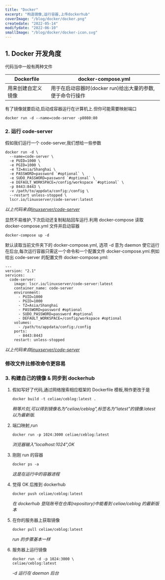 ```yaml
---
title: "Docker"
excerpt: "构造镜像,运行容器,上传dockerhub"
coverImage: "/blog/docker/docker.png"
createdate: "2022-05-14"
modifydate: "2022-06-10"
smallImage: "/blog/docker/docker-icon.svg"
---
```


## 1. Docker 开发角度

代码当中一般有两种文件

| Dockerfile         | docker-compose.yml                                        |
| ------------------ | --------------------------------------------------------- |
| 用来创建自定义镜像 | 用于在启动容器时(docker run)给出大量的参数,便于命令行操作 |

有了镜像就要启动,启动成容器运行在计算机上.但你可能需要映射端口

```console
docker run -d --name=code-server -p8080:80
```

### 2. 运行 code-server

假如我们运行一个 code-server,我们想给一些参数

```console
docker run -d \
  --name=code-server \
  -e PUID=1000 \
  -e PGID=1000 \
  -e TZ=Asia/Shanghai \
  -e PASSWORD=password `#optional` \
  -e SUDO_PASSWORD=password `#optional` \
  -e DEFAULT_WORKSPACE=/config/workspace `#optional` \
  -p 8443:8443 \
  -v /path/to/appdata/config:/config \
  --restart unless-stopped \
  lscr.io/linuxserver/code-server:latest
```

_以上代码来自[linuxserver/code-server](https://hub.docker.com/r/linuxserver/code-server)_

显然不易维护,下次启动还复制粘贴回车运行.利用 docker-compose 读取 docker-compose.yml 文件并启动容器

```console
docker-compose up -d
```

默认读取当前文件夹下的 docker-compose.yml, 选项 -d 意为 daemon 使它运行在后台,每次运行容器只需这一个命令和一个配置文件 docker-compose.yml.例如给出 code-server 的配置文件 docker-compose.yml:

```console
---
version: "2.1"
services:
  code-server:
    image: lscr.io/linuxserver/code-server:latest
    container_name: code-server
    environment:
      - PUID=1000
      - PGID=1000
      - TZ=Asia/Shanghai
      - PASSWORD=password #optional
      - SUDO_PASSWORD=password #optional
      - DEFAULT_WORKSPACE=/config/workspace #optional
    volumes:
      - /path/to/appdata/config:/config
    ports:
      - 8443:8443
    restart: unless-stopped
```

_以上代码来自[linuxserver/code-server](https://hub.docker.com/r/linuxserver/code-server)_

### 修改文件比修改命令更容易

### 3. 构建自己的镜像 & 同步到 dockerhub

1. 假如写好了代码,通过网络搜索相应框架的 Dockerfile 模板,稍作更改于是

   ```console
   docker build -t celiae/ceblog:latest .
   ```

   _稍等片刻,可以得到镜像名为"celiae/ceblog",标签名为"latest"的镜像.latest 以为最新版._

2. 端口映射,run

   ```console
   docker run -p 1024:3000 celiae/ceblog:latest
   ```

   _浏览器输入"localhost:1024",OK_

3. 刚刚 run 的容器

   ```console
   docker ps -a
   ```

   _这是在运行中的容器进程_

4. 觉得 OK 后推到 dockerhub

   ```console
   docker push celiae/ceblog:latest
   ```

   _在 dockerhub 登陆账号在仓库(repository)中能看到 celiae/ceblog 的最新版本_

5. 在你的服务器上获取镜像

   ```console
   docker pull celiae/ceblog:latest
   ```

   _run 的步骤基本一样_

6. 服务器上运行镜像

   ```console
   docker run -d -p 1024:3000 \
   celiae/ceblog:latest
   ```

   _-d 运行在 daemon 后台_
